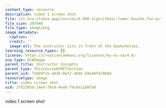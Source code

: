 ```yaml
---
content_type: resource
description: video 1 screen shot
file: /ol-ocw-studio-app/courses/6-890-algorithmic-lower-bounds-fun-with-hardness-proofs-fall-2014/37d2265d14e9f9c64eddf9c6a11b0fa0_video1.png
file_size: 207448
file_type: image/png
image_metadata:
  caption: ''
  credit: ''
  image-alt: The instructor sits in front of the bookshelves.
learning_resource_types: []
license: https://creativecommons.org/licenses/by-nc-sa/4.0/
ocw_type: OCWImage
parent_title: Instructor Insights
parent_type: ThisCourseAtMITSection
parent_uid: 71669fcb-a026-0ef2-3695-59a40f4c0bb8
resourcetype: Image
title: video screen shot
uid: 37d2265d-14e9-f9c6-4edd-f9c6a11b0fa0
---
```

video 1 screen shot